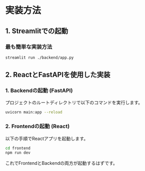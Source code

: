 # 実装方法

## 1. Streamlitでの起動

### 最も簡単な実装方法

```bash
streamlit run ./backend/app.py
```

## 2. ReactとFastAPIを使用した実装

### 1. Backendの起動 (FastAPI)

プロジェクトのルートディレクトリで以下のコマンドを実行します。

```bash
uvicorn main:app --reload
```

### 2. Frontendの起動 (React)

以下の手順でReactアプリを起動します。

```bash
cd frontend
npm run dev
```

これでFrontendとBackendの両方が起動するはずです。

